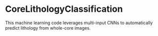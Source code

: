 # CoreLithologyClassification
This machine learning code leverages multi-input CNNs to automatically predict lithology from whole-core images.
